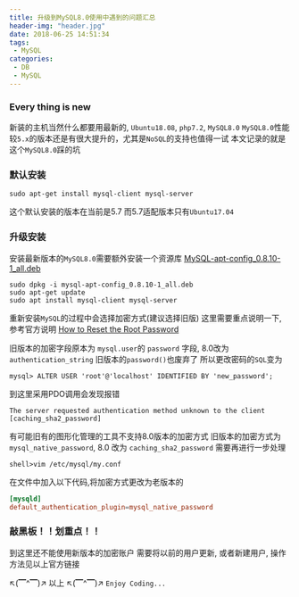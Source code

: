 ```yaml
---
title: 升级到MySQL8.0使用中遇到的问题汇总
header-img: "header.jpg"
date: 2018-06-25 14:51:34
tags:
 - MySQL
categories:
 - DB
 - MySQL
---
```


### Every thing is new 
 
新装的主机当然什么都要用最新的, `Ubuntu18.08`, `php7.2`, `MySQL8.0`
`MySQL8.0`性能较`5.x`的版本还是有很大提升的，尤其是`NoSQL`的支持也值得一试
本文记录的就是这个`MySQL8.0`踩的坑

### 默认安装

```shell
sudo apt-get install mysql-client mysql-server
```
这个默认安装的版本在当前是5.7
而5.7适配版本只有`Ubuntu17.04`

### 升级安装
安装最新版本的`MySQL8.0`需要额外安装一个资源库
[MySQL-apt-config_0.8.10-1_all.deb](https://dev.mysql.com/downloads/repo/apt/ "Ubuntu / Debian (Architecture Independent), DEB Package")

```shell
sudo dpkg -i mysql-apt-config_0.8.10-1_all.deb
sudo apt-get update
sudo apt install mysql-client mysql-server
```

重新安装`MySQL`的过程中会选择加密方式(建议选择旧版)
这里需要重点说明一下, 参考官方说明 
[How to Reset the Root Password](https://dev.mysql.com/doc/refman/8.0/en/resetting-permissions.html) 

旧版本的加密字段原本为 `mysql.user`的 `password` 字段, 8.0改为`authentication_string`
旧版本的`password()`也废弃了
所以更改密码的`SQL`变为
```shell
mysql> ALTER USER 'root'@'localhost' IDENTIFIED BY 'new_password';
```

到这里采用PDO调用会发现报错
```log
The server requested authentication method unknown to the client 
[caching_sha2_password]
```
有可能旧有的图形化管理的工具不支持8.0版本的加密方式
旧版本的加密方式为`mysql_native_password`, 8.0 改为 `caching_sha2_password`
需要再进行一步处理
```shell
shell>vim /etc/mysql/my.conf
```
在文件中加入以下代码,将加密方式更改为老版本的
```mysql.conf
[mysqld]
default_authentication_plugin=mysql_native_password
```

### 敲黑板！！划重点！！
到这里还不能使用新版本的加密账户
需要将以前的用户更新, 或者新建用户, 操作方法见以上官方链接

↖(▔^▔)↗ 以上 ↖(▔^▔)↗ `Enjoy Coding...`

